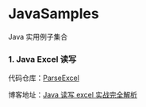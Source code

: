 # JavaSamples
Java 实用例子集合

### 1. Java Excel 读写
代码仓库：[ParseExcel](https://github.com/nesger/JavaSamples/tree/master/ParseExcel)

博客地址：[Java 读写 excel 实战完全解析](https://mp.weixin.qq.com/s/fXWpHiHR7mhVY1TJ2pAZQw)
